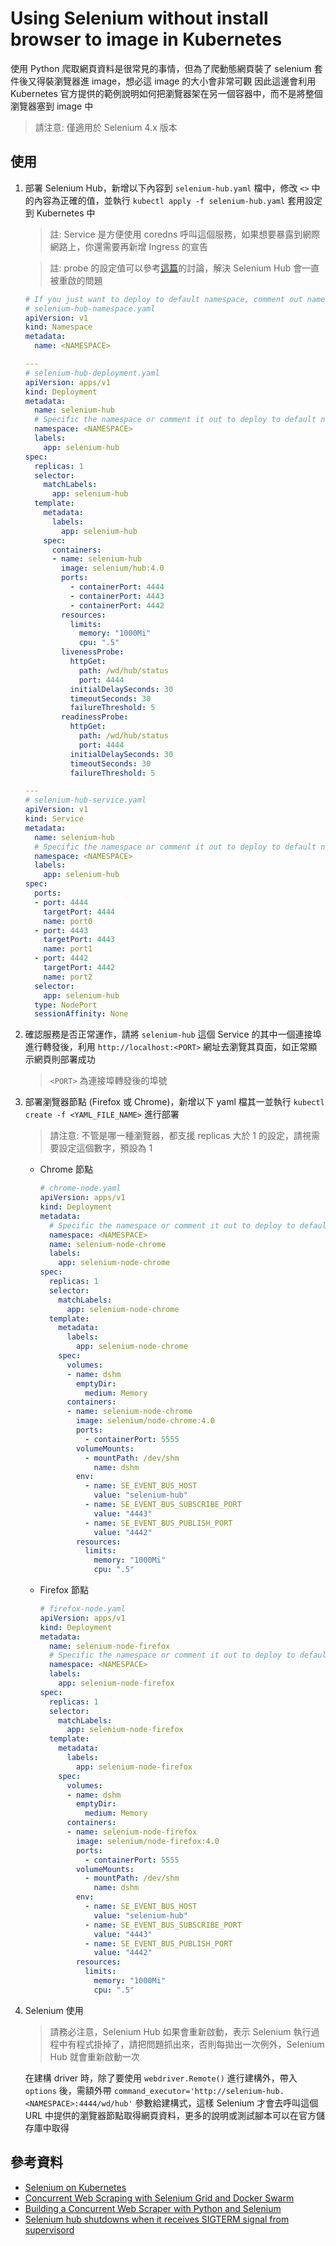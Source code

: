 # Using Selenium without install browser to image in Kubernetes

使用 Python 爬取網頁資料是很常見的事情，但為了爬動態網頁裝了 selenium 套件後又得裝瀏覽器進 image，想必這 image 的大小會非常可觀
因此這邊會利用 Kubernetes 官方提供的範例說明如何把瀏覽器架在另一個容器中，而不是將整個瀏覽器塞到 image 中

> 請注意: 僅適用於 Selenium 4.x 版本

## 使用

1. 部署 Selenium Hub，新增以下內容到 `selenium-hub.yaml` 檔中，修改 `<>` 中的內容為正確的值，並執行 `kubectl apply -f selenium-hub.yaml` 套用設定到 Kubernetes 中

    > 註: Service 是方便使用 coredns 呼叫這個服務，如果想要暴露到網際網路上，你還需要再新增 Ingress 的宣告

    > 註: probe 的設定值可以參考[這篇](https://groups.google.com/g/selenium-users/c/vL7hjGyYRU4)的討論，解決 Selenium Hub 會一直被重啟的問題

    ```yaml
    # If you just want to deploy to default namespace, comment out namespace block.
    # selenium-hub-namespace.yaml
    apiVersion: v1
    kind: Namespace
    metadata:
      name: <NAMESPACE>

    ---
    # selenium-hub-deployment.yaml
    apiVersion: apps/v1
    kind: Deployment
    metadata:
      name: selenium-hub
      # Specific the namespace or comment it out to deploy to default namespace
      namespace: <NAMESPACE>
      labels:
        app: selenium-hub
    spec:
      replicas: 1
      selector:
        matchLabels:
          app: selenium-hub
      template:
        metadata:
          labels:
            app: selenium-hub
        spec:
          containers:
          - name: selenium-hub
            image: selenium/hub:4.0
            ports:
              - containerPort: 4444
              - containerPort: 4443
              - containerPort: 4442
            resources:
              limits:
                memory: "1000Mi"
                cpu: ".5"
            livenessProbe:
              httpGet:
                path: /wd/hub/status
                port: 4444
              initialDelaySeconds: 30
              timeoutSeconds: 30
              failureThreshold: 5
            readinessProbe:
              httpGet:
                path: /wd/hub/status
                port: 4444
              initialDelaySeconds: 30
              timeoutSeconds: 30
              failureThreshold: 5

    ---
    # selenium-hub-service.yaml
    apiVersion: v1
    kind: Service
    metadata:
      name: selenium-hub
      # Specific the namespace or comment it out to deploy to default namespace
      namespace: <NAMESPACE>
      labels:
        app: selenium-hub
    spec:
      ports:
      - port: 4444
        targetPort: 4444
        name: port0
      - port: 4443
        targetPort: 4443
        name: port1
      - port: 4442
        targetPort: 4442
        name: port2
      selector:
        app: selenium-hub
      type: NodePort
      sessionAffinity: None

    ```

2. 確認服務是否正常運作，請將 `selenium-hub` 這個 Service 的其中一個連接埠進行轉發後，利用 `http://localhost:<PORT>` 網址去瀏覽其頁面，如正常顯示網頁則部署成功
    > `<PORT>` 為連接埠轉發後的埠號
3. 部署瀏覽器節點 (Firefox 或 Chrome)，新增以下 yaml 檔其一並執行 `kubectl create -f <YAML_FILE_NAME>` 進行部署

    > 請注意: 不管是哪一種瀏覽器，都支援 replicas 大於 1 的設定，請視需要設定這個數字，預設為 1

    - Chrome 節點

      ```yaml
      # chrome-node.yaml
      apiVersion: apps/v1
      kind: Deployment
      metadata:
        # Specific the namespace or comment it out to deploy to default namespace
        namespace: <NAMESPACE>
        name: selenium-node-chrome
        labels:
          app: selenium-node-chrome
      spec:
        replicas: 1
        selector:
          matchLabels:
            app: selenium-node-chrome
        template:
          metadata:
            labels:
              app: selenium-node-chrome
          spec:
            volumes:
            - name: dshm
              emptyDir:
                medium: Memory
            containers:
            - name: selenium-node-chrome
              image: selenium/node-chrome:4.0
              ports:
                - containerPort: 5555
              volumeMounts:
                - mountPath: /dev/shm
                  name: dshm
              env:
                - name: SE_EVENT_BUS_HOST
                  value: "selenium-hub"
                - name: SE_EVENT_BUS_SUBSCRIBE_PORT
                  value: "4443"
                - name: SE_EVENT_BUS_PUBLISH_PORT
                  value: "4442"
              resources:
                limits:
                  memory: "1000Mi"
                  cpu: ".5"
      ```

    - Firefox 節點

      ```yaml
      # firefox-node.yaml
      apiVersion: apps/v1
      kind: Deployment
      metadata:
        name: selenium-node-firefox
        # Specific the namespace or comment it out to deploy to default namespace
        namespace: <NAMESPACE>
        labels:
          app: selenium-node-firefox
      spec:
        replicas: 1
        selector:
          matchLabels:
            app: selenium-node-firefox
        template:
          metadata:
            labels:
              app: selenium-node-firefox
          spec:
            volumes:
            - name: dshm
              emptyDir:
                medium: Memory
            containers:
            - name: selenium-node-firefox
              image: selenium/node-firefox:4.0
              ports:
                - containerPort: 5555
              volumeMounts:
                - mountPath: /dev/shm
                  name: dshm
              env:
                - name: SE_EVENT_BUS_HOST
                  value: "selenium-hub"
                - name: SE_EVENT_BUS_SUBSCRIBE_PORT
                  value: "4443"
                - name: SE_EVENT_BUS_PUBLISH_PORT
                  value: "4442"
              resources:
                limits:
                  memory: "1000Mi"
                  cpu: ".5"
      ```

4. Selenium 使用

    > 請務必注意，Selenium Hub 如果會重新啟動，表示 Selenium 執行過程中有程式掛掉了，請把問題抓出來，否則每拋出一次例外，Selenium Hub 就會重新啟動一次

    在建構 driver 時，除了要使用 `webdriver.Remote()` 進行建構外，帶入 `options` 後，需額外帶 `command_executor='http://selenium-hub.<NAMESPACE>:4444/wd/hub'` 參數給建構式，這樣 Selenium 才會去呼叫這個 URL 中提供的瀏覽器節點取得網頁資料，更多的說明或測試腳本可以在官方儲存庫中取得

## 參考資料

- [Selenium on Kubernetes](https://github.com/kubernetes/examples/tree/master/staging/selenium)
- [Concurrent Web Scraping with Selenium Grid and Docker Swarm](https://testdriven.io/blog/concurrent-web-scraping-with-selenium-grid-and-docker-swarm/)
- [Building a Concurrent Web Scraper with Python and Selenium](https://testdriven.io/blog/building-a-concurrent-web-scraper-with-python-and-selenium/)
- [Selenium hub shutdowns when it receives SIGTERM signal from supervisord](https://groups.google.com/g/selenium-users/c/vL7hjGyYRU4)
